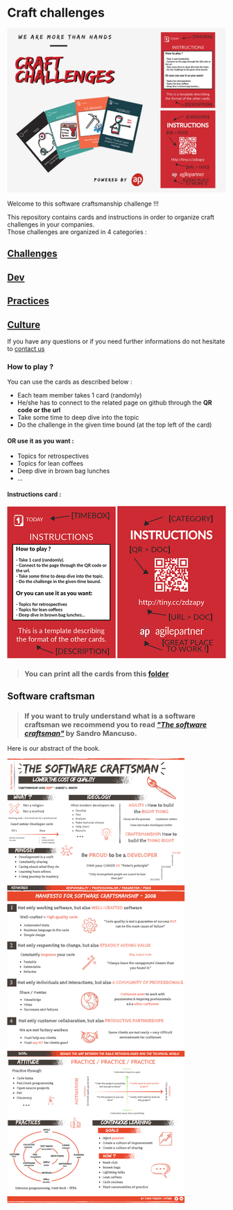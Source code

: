 # Craft challenges

![craft challenges](images/diapo.png)

Welcome to this software craftsmanship challenge !!!

This repository contains cards and instructions in order to organize craft challenges in your companies.  
Those challenges are organized in 4 categories :

## [Challenges](challenges/Readme.md)
## [Dev](dev/Readme.md)  
## [Practices](practices/Readme.md)
## [Culture](culture/Readme.md)  

If you have any questions or if you need further informations do not hesitate to <a href="mailto:ythirion@agilepartner.net?Subject=Craft%20challenges">contact us</a>

### How to play ?
You can use the cards as described below :  
* Each team member takes 1 card (randomly)
* He/she has to connect to the related page on github through the **QR code or the url**
* Take some time to deep dive into the topic
* Do the challenge in the given time bound (at the top left of the card)

#### OR use it as you want :
* Topics for retrospectives
* Topics for lean coffees
* Deep dive in brown bag lunches
* ...

#### Instructions card :
![Instructions recto](images/instructions-recto.png)
![Instructions recto](images/instructions-verso.png)

> ### You can print all the cards from this [folder](/cards)

## Software craftsman
> ### If you want to truly understand what is a **software craftsman** we recommend you to read *["The software craftsman"](https://www.amazon.com/Software-Craftsman-Professionalism-Pragmatism-Robert/dp/0134052501)* by Sandro Mancuso.

Here is our abstract of the book.

![The software craftsman](images/the-software-craftsman.png)
